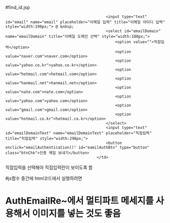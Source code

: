 #find_id.jsp
<td colspan="3">
												
												<input type="text" id="email" name="email" placeholder="이메일 입력" title="이메일 아이디 입력" style="width:198px;"> @ &nbsp;
												<select id="emailDomain" name="emailDomain" title="이메일 도메인 선택" style="width:180px;">
													<option value="">직접입력</option>	
													<option value="naver.com">naver.com</option>
													<option value="yahoo.co.kr">yahoo.co.kr</option>
													<option value="hotmail.com">hotmail.com</option>
													<option value="hanmail.net">hanmail.net</option>
													<option value="nate.com">nate.com</option>
													<option value="yahoo.com">yahoo.com</option>
													<option value="gmail.com">gmail.com</option>
													<option value="hotmail.co.kr">hotmail.co.kr</option>
												</select>
												<input type="text" id="emailDomainText" name="emailDomainText" placeholder="직접입력" title="직접입력" style="width:298px;">
												<button onclick="emailAuthentication()" id="eamilAuthBtn" type="button" class="btnChk">인증 메일 보내기</button>
											</td>
											
직접입력을 선택해야 직접입력란이 보이도록 함


#js함수 중간에 html코드에서 실행하려면
			<script type="text/javascript">requestAuthEamil();</script>

# AuthEmailRe~에서 멀티파트 메세지를 사용해서 이미지를 넣는 것도 좋음